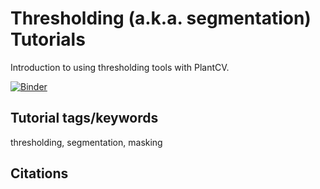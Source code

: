 # Thresholding (a.k.a. segmentation) Tutorials

Introduction to using thresholding tools with PlantCV.


[![Binder](https://mybinder.org/badge_logo.svg)](https://mybinder.org/v2/gh/danforthcenter/plantcv-tutorial-threshold/HEAD?labpath=table_of_contents.ipynb)

## Tutorial tags/keywords

thresholding, segmentation, masking

## Citations



